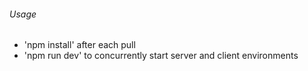 ###### Usage
- 'npm install' after each pull
- 'npm run dev' to concurrently start server and client environments
